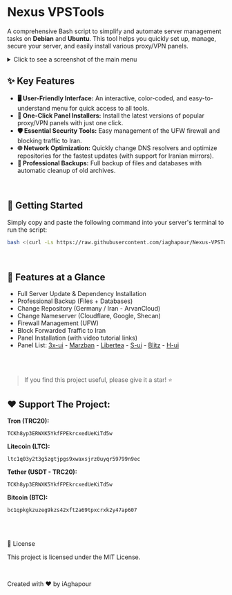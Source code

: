 # Nexus VPSTools

A comprehensive Bash script to simplify and automate server management tasks on **Debian** and **Ubuntu**. This tool helps you quickly set up, manage, secure your server, and easily install various proxy/VPN panels.

<details>
  <summary>Click to see a screenshot of the main menu</summary>
  <img width="1140" height="1200" alt="Screenshot 2025-09-03 164742" src="https://github.com/user-attachments/assets/205df5f9-7c6d-4ed0-9574-6e0a1046789a" />
</details>

## ✨ Key Features
- **🖥️ User-Friendly Interface:** An interactive, color-coded, and easy-to-understand menu for quick access to all tools.
- **🚀 One-Click Panel Installers:** Install the latest versions of popular proxy/VPN panels with just one click.
- **🛡️ Essential Security Tools:** Easy management of the UFW firewall and blocking traffic to Iran.
- **🌐 Network Optimization:** Quickly change DNS resolvers and optimize repositories for the fastest updates (with support for Iranian mirrors).
- **💾 Professional Backups:** Full backup of files and databases with automatic cleanup of old archives.

<br>

## 🚀 Getting Started
Simply copy and paste the following command into your server's terminal to run the script:

```bash
bash <(curl -Ls https://raw.githubusercontent.com/iaghapour/Nexus-VPSTools/main/install.sh)
```

<br>

## 📂 Features at a Glance
- Full Server Update & Dependency Installation
- Professional Backup (Files + Databases)
- Change Repository (Germany / Iran - ArvanCloud)
- Change Nameserver (Cloudflare, Google, Shecan)
- Firewall Management (UFW)
- Block Forwarded Traffic to Iran
- Panel Installation (with video tutorial links)
- Panel List: [3x-ui](https://github.com/mhsanaei/3x-ui) - [Marzban](https://github.com/Gozargah/Marzban) - [Libertea](https://github.com/VZiChoushaDui/Libertea) - [S-ui](https://github.com/alireza0/s-ui) - [Blitz](https://github.com/ReturnFI/Blitz) - [H-ui](https://github.com/jonssonyan/h-ui)

<br>
<br>

> If you find this project useful, please give it a star! ⭐

## ❤️ Support The Project:


**Tron (TRC20):**

```
TCKh8yp3ERWXK5YkfFPEkrcxedUeKiTd5w
```

**Litecoin (LTC):**

```
ltc1q03y2t3g5zgtjpgs9xwaxsjrz0uyqr59799n9ec
```

**Tether (USDT - TRC20):**

```
TCKh8yp3ERWXK5YkfFPEkrcxedUeKiTd5w
```

**Bitcoin (BTC):**

```
bc1qpkgkzuzeg9kzs42xft2a69tpxcrxk2y47ap607
```

<br>
<br>

📜 License

This project is licensed under the MIT License.

<br>

Created with ❤️ by iAghapour
